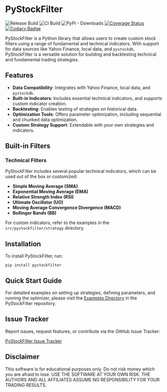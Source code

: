 # PyStockFilter

![Release Build](https://github.com/portfolioplus/pystockfilter/workflows/Release%20Build/badge.svg)
![CI Build](https://github.com/portfolioplus/pystockfilter/workflows/CI/badge.svg)
![PyPI - Downloads](https://img.shields.io/pypi/dm/pystockfilter?style=plastic)
[![Coverage Status](https://coveralls.io/repos/github/portfolioplus/pystockfilter/badge.svg?branch=master)](https://coveralls.io/github/portfolioplus/pystockfilter?branch=master)
[![Codacy Badge](https://app.codacy.com/project/badge/Grade/ac0c6fc68b74408c976007bd3db823f0)](https://www.codacy.com/gh/portfolioplus/pystockfilter/dashboard?utm_source=github.com&amp;utm_medium=referral&amp;utm_content=portfolioplus/pystockfilter&amp;utm_campaign=Badge_Grade)

PyStockFilter is a Python library that allows users to create custom stock filters using a range of fundamental and technical indicators. With support for data sources like Yahoo Finance, local data, and `pystockdb`, PyStockFilter is a versatile solution for building and backtesting technical and fundamental trading strategies.

## Features

- **Data Compatibility**: Integrates with Yahoo Finance, local data, and `pystockdb`.
- **Built-in Indicators**: Includes essential technical indicators, and supports custom indicator creation.
- **Backtesting**: Enables testing of strategies on historical data.
- **Optimization Tools**: Offers parameter optimization, including sequential and chunked data optimization.
- **Custom Strategy Support**: Extendable with your own strategies and indicators.

## Built-in Filters

### Technical Filters
PyStockFilter includes several popular technical indicators, which can be used out of the box or customized:

- **Simple Moving Average (SMA)**
- **Exponential Moving Average (EMA)**
- **Relative Strength Index (RSI)**
- **Ultimate Oscillator (UO)**
- **Moving Average Convergence Divergence (MACD)**
- **Bollinger Bands (BB)**

For custom indicators, refer to the examples in the `src/pystockfilter/strategy` directory.

## Installation

To install PyStockFilter, run:

```shell
pip install pystockfilter
```

## Quick Start Guide

For detailed examples on setting up strategies, defining parameters, and running the optimizer, please visit the [Examples Directory](https://github.com/portfolioplus/pystockfilter/tree/master/examples) in the PyStockFilter repository.

## Issue Tracker

Report issues, request features, or contribute via the GitHub Issue Tracker:

[PyStockFilter Issue Tracker](https://github.com/portfolioplus/pystockfilter/issues)


## Disclaimer

This software is for educational purposes only. Do not risk money which you are afraid to lose. USE THE SOFTWARE AT YOUR OWN RISK. THE AUTHORS AND ALL AFFILIATES ASSUME NO RESPONSIBILITY FOR YOUR TRADING RESULTS.